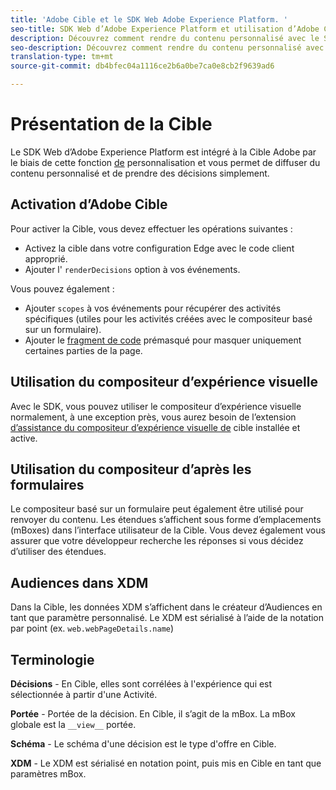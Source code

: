 ```yaml
---
title: 'Adobe Cible et le SDK Web Adobe Experience Platform. '
seo-title: SDK Web d’Adobe Experience Platform et utilisation d’Adobe Cible
description: Découvrez comment rendre du contenu personnalisé avec le SDK Web Experience Platform à l’aide d’Adobe Cible
seo-description: Découvrez comment rendre du contenu personnalisé avec le SDK Web Experience Platform à l’aide d’Adobe Cible
translation-type: tm+mt
source-git-commit: db4bfec04a1116ce2b6a0be7ca0e8cb2f9639ad6

---
```



# Présentation de la Cible

Le SDK Web d’Adobe Experience Platform est intégré à la Cible Adobe par le biais de cette fonction [de](../../fundamentals/rendering-personalization-content.md) personnalisation et vous permet de diffuser du contenu personnalisé et de prendre des décisions simplement.

## Activation d’Adobe Cible

Pour activer la Cible, vous devez effectuer les opérations suivantes :

- Activez la cible dans votre configuration [](../../fundamentals/edge-configuration.md) Edge avec le code client approprié.
- Ajouter l&#39; `renderDecisions` option à vos événements.

Vous pouvez également :

- Ajouter `scopes` à vos événements pour récupérer des activités spécifiques (utiles pour les activités créées avec le compositeur basé sur un formulaire).
- Ajouter le [fragment de code](../../fundamentals/managing-flicker.md) prémasqué pour masquer uniquement certaines parties de la page.

## Utilisation du compositeur d’expérience visuelle

Avec le SDK, vous pouvez utiliser le compositeur d’expérience visuelle normalement, à une exception près, vous aurez besoin de l’extension [d’assistance du compositeur d’expérience visuelle de](https://docs.adobe.com/content/help/en/target/using/experiences/vec/troubleshoot-composer/vec-helper-browser-extension.html) cible installée et active.

## Utilisation du compositeur d’après les formulaires

Le compositeur basé sur un formulaire peut également être utilisé pour renvoyer du contenu. Les étendues s’affichent sous forme d’emplacements (mBoxes) dans l’interface utilisateur de la Cible. Vous devez également vous assurer que votre développeur recherche les réponses si vous décidez d’utiliser des étendues.

## Audiences dans XDM

Dans la Cible, les données XDM s’affichent dans le créateur d’Audiences en tant que paramètre personnalisé. Le XDM est sérialisé à l’aide de la notation par point (ex. `web.webPageDetails.name`)

## Terminologie

__Décisions__ - En Cible, elles sont corrélées à l&#39;expérience qui est sélectionnée à partir d&#39;une Activité.

__Portée__ - Portée de la décision. En Cible, il s’agit de la mBox. La mBox globale est la `__view__` portée.

__Schéma__ - Le schéma d&#39;une décision est le type d&#39;offre en Cible.

__XDM__ - Le XDM est sérialisé en notation point, puis mis en Cible en tant que paramètres mBox.